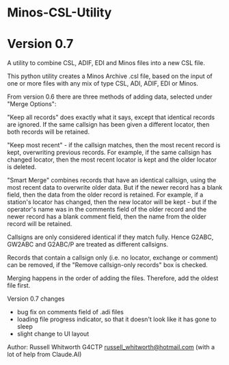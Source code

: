 # Minos-CSL-Utility
# Version 0.7

A utility to combine CSL, ADIF, EDI and Minos files into a new CSL file.

This python utility creates a Minos Archive .csl file, based on the input of one or more files with any mix of type CSL, ADI, ADIF, EDI or Minos.

From version 0.6 there are three methods of adding data, selected under "Merge Options":

"Keep all records" does exactly what it says, except that identical records are ignored. If the same callsign has been given a different locator, then both records will be retained.

"Keep most recent" - if the callsign matches, then the most recent record is kept, overwriting previous records. For example, if the same callsign has changed locator, then the most recent locator is kept and the older locator is deleted.

"Smart Merge" combines records that have an identical callsign, using the most recent data to overwrite older data. But if the newer record has a blank field, then the data from the older record is retained. For example, if a station's locator has changed, then the new locator will be kept - but if the operator's name was in the comments field of the older record and the newer record has a blank comment field, then the name from the older record will be retained.

Callsigns are only considered identical if they match fully. Hence G2ABC, GW2ABC and G2ABC/P are treated as different callsigns.

Records that contain a callsign only (i.e. no locator, exchange or comment) can be removed, if the "Remove callsign-only records" box is checked.

Merging happens in the order of adding the files. Therefore, add the oldest file first.

Version 0.7 changes
- bug fix on comments field of .adi files
- loading file progress indicator, so that it doesn't look like it has gone to sleep
- slight change to UI layout

Author: Russell Whitworth G4CTP russell_whitworth@hotmail.com
(with a lot of help from Claude.AI)
